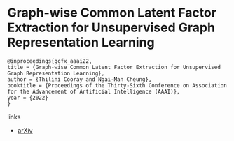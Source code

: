 # Graph-wise Common Latent Factor Extraction for Unsupervised Graph Representation Learning

```
@inproceedings{gcfx_aaai22,
title = {Graph-wise Common Latent Factor Extraction for Unsupervised Graph Representation Learning},
author = {Thilini Cooray and Ngai-Man Cheung},
booktitle = {Proceedings of the Thirty-Sixth Conference on Association for the Advancement of Artificial Intelligence (AAAI)},
year = {2022}
}
```

links
- [arXiv](https://arxiv.org/abs/2112.08830)
